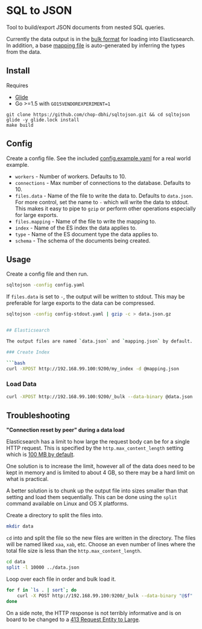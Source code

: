 # SQL to JSON

Tool to build/export JSON documents from nested SQL queries.

Currently the data output is in the [bulk format](https://www.elastic.co/guide/en/elasticsearch/reference/current/docs-bulk.html) for loading into Elasticsearch. In addition, a base [mapping file](https://www.elastic.co/guide/en/elasticsearch/reference/current/mapping.html) is auto-generated by inferring the types from the data.

## Install

Requires

* [Glide](https://glide.sh)
* Go >=1.5 with `GO15VENDOREXPERIMENT=1`

```
git clone https://github.com/chop-dbhi/sqltojson.git && cd sqltojson
glide -y glide.lock install
make build
```

## Config

Create a config file. See the included [config.example.yaml](./config.example.yaml) for a real world example.

- `workers` - Number of workers. Defaults to 10.
- `connections` - Max number of connections to the database. Defaults to 10.
- `files.data` - Name of the file to write the data to. Defaults to `data.json`. For more control, set the name to `-` which will write the data to stdout. This makes it easy to pipe to `gzip` or perform other operations especially for large exports.
- `files.mapping` - Name of the file to write the mapping to.
- `index` - Name of the ES index the data applies to.
- `type` - Name of the ES document type the data applies to.
- `schema` - The schema of the documents being created.

## Usage

Create a config file and then run.

```bash
sqltojson -config config.yaml
```

If `files.data` is set to `-`, the output will be written to stdout. This may be preferable for large exports to the data can be compressed.

```bash
sqltojson -config config-stdout.yaml | gzip -c > data.json.gz


## Elasticsearch

The output files are named `data.json` and `mapping.json` by default.

### Create Index

```bash
curl -XPOST http://192.168.99.100:9200/my_index -d @mapping.json
```

### Load Data

```bash
curl -XPOST http://192.168.99.100:9200/_bulk --data-binary @data.json
```

## Troubleshooting

**"Connection reset by peer" during a data load**

Elasticsearch has a limit to how large the request body can be for a single HTTP request. This is specified by the `http.max_content_length` setting which is [100 MB by default](https://www.elastic.co/guide/en/elasticsearch/reference/current/modules-http.html).

One solution is to increase the limit, however all of the data does need to be kept in memory and is limited to about 4 GB, so there may be a hard limit on what is practical.

A better solution is to chunk up the output file into sizes smaller than that setting and load them sequentially. This can be done using the `split` command available on Linux and OS X platforms.

Create a directory to split the files into.

```bash
mkdir data
```

`cd` into and split the file so the new files are written in the directory. The files will be named liked `xaa`, `xab`, etc. Choose an even number of lines where the total file size is less than the `http.max_content_length`.

```bash
cd data
split -l 10000 ../data.json
```

Loop over each file in order and bulk load it.

```bash
for f in `ls . | sort`; do
    curl -X POST http://192.168.99.100:9200/_bulk --data-binary "@$f"
done
```

On a side note, the HTTP response is not terribly informative and is on board to be changed to a [413 Request Entity to Large](https://github.com/elastic/elasticsearch/issues/2902).
